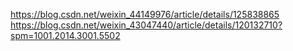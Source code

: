 https://blog.csdn.net/weixin_44149976/article/details/125838865
https://blog.csdn.net/weixin_43047440/article/details/120132710?spm=1001.2014.3001.5502